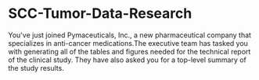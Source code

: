 # SCC-Tumor-Data-Research
You've just joined Pymaceuticals, Inc., a new pharmaceutical company that specializes in anti-cancer medications.The executive team has tasked you with generating all of the tables and figures needed for the technical report of the clinical study. They have also asked you for a top-level summary of the study results.

